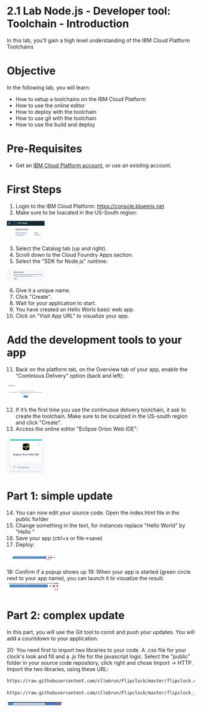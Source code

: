 
# 2.1 Lab Node.js - Developer tool: Toolchain - Introduction

In this lab, you’ll gain a high level understanding of the IBM Cloud Platform Toolchains



# Objective

In the following lab, you will learn:

+ How to setup a toolchains on the IBM Cloud Platform
+ How to use the online editor
+ How to deploy with the toolchain
+ How to use git with the toolchain
+ How to use the build and deploy


# Pre-Requisites

+ Get an [IBM Cloud Platform account](https://console.bluemix.net/registration/), or use an existing account.


# First Steps

1. Login to the IBM Cloud Platform: https://console.bluemix.net
2. Make sure to be loacated in the US-South region:
<img src="./images/regionUS.png" width="20%"/>

3. Select the Catalog tab (up and right).
4. Scroll down to the Cloud Foundry Apps section.
5. Select the "SDK for Node.js" runtime:
<img src="./images/SDKNodejs.png" width="20%"/>

6. Give it a unique name.
7. Click "Create".
8. Wait for your application to start.
9. You have created an Hello Worls basic web app.
10. Click on "Visit App URL" to visualize your app.

# Add the development tools to your app

11. Back on the platform tab, on the Overview tab of your app, enable the “Continious Delivery“ option (back and left):
<img src="./images/continuous.png" width="20%"/>

12. If it’s the first time you use the continuous delivery toolchain, it ask to create the toolchain. Make sure to be localized in the US-south region and click "Create".
13. Access the online editor "Eclipse Orion Web IDE":
<img src="./images/orion.png" width="20%"/>

# Part 1: simple update

14. You can now edit your source code. Open the index.html file in the public forlder
15. Change something in the text, for instances replace "Hello World" by "Hello <yourname>"
16. Save your app (ctrl+s or file->save)
17. Deploy:
<img src="./images/deploy.png" width="30%"/>

18: Confirm if a popup shows up
19: When your app is started (green circle next to your app name), you can launch it to visualize the result:
<img src="./images/launchapp.png" width="30%"/>

# Part 2: complex update

In this part, you will use the Git tool to comit and push your updates. You will add a countdown to your application.

20: You need first to import two libraries to your code. A .css file for your clock's look and fill and a .js file for the javascript logic.
Select the "public" folder in your source code repository, click right and chose Import -> HTTP.
Import the two libraries, using these URL:

  ```
  https://raw.githubusercontent.com/cllebrun/Flipclock/master/flipclock.css

  https://raw.githubusercontent.com/cllebrun/Flipclock/master/flipclock.js

  ```
<img src="./images/importlib.png" width="30%"/>
